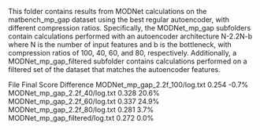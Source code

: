 This folder contains results from MODNet calculations on the matbench_mp_gap dataset using the best regular autoencoder, with different compression ratios. Specifically, the MODNet_mp_gap subfolders contain calculations performed with an autoencoder architecture N-2.2N-b  where N is the number of input features and b is the bottleneck, with compression ratios of 100, 40, 60, and 80, respectively. Additionally, a MODNet_mp_gap_filtered subfolder contains calculations performed on a filtered set of the dataset that matches the autoencoder features.


File	Final Score	Difference
MODNet_mp_gap_2.2f_100/log.txt	0.254	-0.7%
MODNet_mp_gap_2.2f_40/log.txt	0.328	20.6%
MODNet_mp_gap_2.2f_60/log.txt	0.337	24.9%
MODNet_mp_gap_2.2f_80/log.txt	0.281	3.7%
MODNet_mp_gap_filtered/log.txt	0.272	0.0%